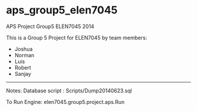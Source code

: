 aps_group5_elen7045
===================

APS Project Group5 ELEN7045 2014


This is a Group 5 Project for ELEN7045 by team members:
* Joshua 
* Norman
* Luis
* Robert
* Sanjay

-------------------

Notes:
Database script : Scripts/Dump20140623.sql

To Run Engine:
elen7045.group5.project.aps.Run
